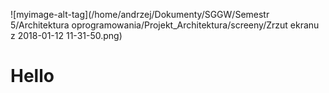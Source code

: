 
![myimage-alt-tag](/home/andrzej/Dokumenty/SGGW/Semestr 5/Architektura oprogramowania/Projekt_Architektura/screeny/Zrzut ekranu z 2018-01-12 11-31-50.png)
<h1>Hello</h>
